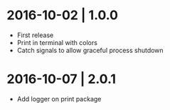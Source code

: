 # 2016-10-02 | 1.0.0

* First release
* Print in terminal with colors
* Catch signals to allow graceful process shutdown

# 2016-10-07 | 2.0.1

* Add logger on print package
